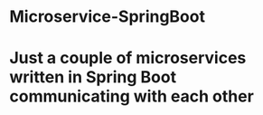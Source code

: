 # Microservice-SpringBoot

# Just a couple of microservices written in Spring Boot communicating with each other

